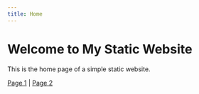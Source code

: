 ```yaml
---
title: Home
---
```


# Welcome to My Static Website

This is the home page of a simple static website.

[Page 1](page1.html) | [Page 2](page2.html)
